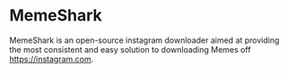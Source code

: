 MemeShark
=========
MemeShark is an open-source instagram downloader aimed at providing the most consistent and easy solution to downloading Memes off https://instagram.com. 
